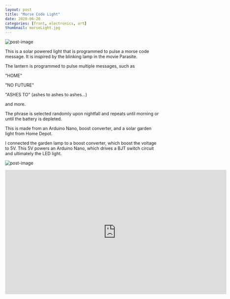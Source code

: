 ```yaml
---
layout: post
title: "Morse Code Light"
date: 2020-06-20
categories: [front, electronics, art]
thumbnail: morseLight.jpg
---
```


![post-image]({{site.url}}/assets/morseLight.jpg)

This is a solar powered light that is programmed to pulse a morse code message. It is inspired by the blinking lamp in the movie Parasite.

The lantern is programmed to pulse multiple messages, such as

"HOME"

"NO FUTURE"

"ASHES TO" (ashes to ashes to ashes...)

and more.

The phrase is selected randomly upon nightfall and repeats until morning or until the battery is depleted.

This is made from an Arduino Nano, boost converter, and a solar garden light from Home Depot.

I connected the garden lamp to a boost converter, which boost the voltage to 5V. This 5V powers an Arduino Nano, which drives a BJT switch circuit and ultimately the LED light.

![post-image]({{site.url}}/assets/morseLight2.jpg)

<iframe width="720" height="405" src="https://www.youtube.com/embed/v0rmaSmdrUs" title="YouTube video player" frameborder="0" allow="accelerometer; autoplay; clipboard-write; encrypted-media; gyroscope; picture-in-picture" allowfullscreen></iframe>

